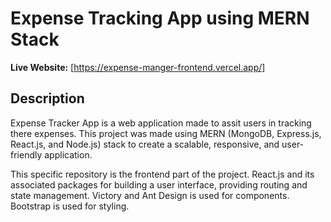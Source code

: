 # Expense Tracking App using MERN Stack
**Live Website:** [https://expense-manger-frontend.vercel.app/]

## Description 
Expense Tracker App is a web application made to assit users in tracking there expenses. This project was made using MERN (MongoDB, Express.js, React.js, and Node.js) stack to create a scalable, responsive, and user-friendly application.

This specific repository is the frontend part of the project. React.js and its associated packages for building a user interface, providing routing and state management. Victory and Ant Design is used for components. Bootstrap is used for styling. 

